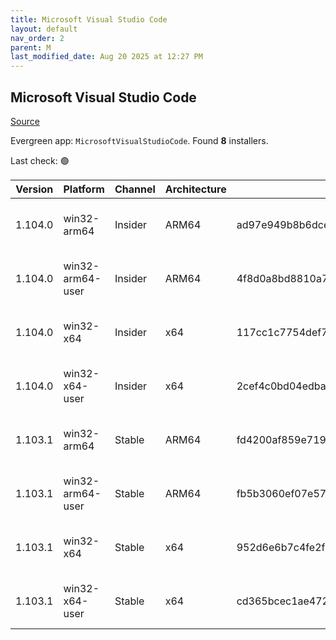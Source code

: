 ```yaml
---
title: Microsoft Visual Studio Code
layout: default
nav_order: 2
parent: M
last_modified_date: Aug 20 2025 at 12:27 PM
---
```


## Microsoft Visual Studio Code

[Source](https://code.visualstudio.com)

Evergreen app: `MicrosoftVisualStudioCode`. Found **8** installers.

Last check: 🟢

| Version | Platform         | Channel | Architecture | Sha256                                                           | URI                                                                                                                                                                                                                                                                                                              |
| ------- | ---------------- | ------- | ------------ | ---------------------------------------------------------------- | ---------------------------------------------------------------------------------------------------------------------------------------------------------------------------------------------------------------------------------------------------------------------------------------------------------------- |
| 1.104.0 | win32-arm64      | Insider | ARM64        | ad97e949b8b6dce747c4b16c85c09d7adc99648c0d17f62bf54fd532ee007d23 | [https://vscode.download.prss.microsoft.com/dbazure/download/insider/d2edee24762a3923e2422d3f61528ae4b1381a33/VSCodeSetup-arm64-1.104.0-insider.exe](https://vscode.download.prss.microsoft.com/dbazure/download/insider/d2edee24762a3923e2422d3f61528ae4b1381a33/VSCodeSetup-arm64-1.104.0-insider.exe)         |
| 1.104.0 | win32-arm64-user | Insider | ARM64        | 4f8d0a8bd8810a7a7182f0b4ea81a51b22de3276d0365972d218d4833e1cd9d2 | [https://vscode.download.prss.microsoft.com/dbazure/download/insider/d2edee24762a3923e2422d3f61528ae4b1381a33/VSCodeUserSetup-arm64-1.104.0-insider.exe](https://vscode.download.prss.microsoft.com/dbazure/download/insider/d2edee24762a3923e2422d3f61528ae4b1381a33/VSCodeUserSetup-arm64-1.104.0-insider.exe) |
| 1.104.0 | win32-x64        | Insider | x64          | 117cc1c7754def786baae2e6609cce952b20c009b5b800ec6871f285f27b9f9f | [https://vscode.download.prss.microsoft.com/dbazure/download/insider/d2edee24762a3923e2422d3f61528ae4b1381a33/VSCodeSetup-x64-1.104.0-insider.exe](https://vscode.download.prss.microsoft.com/dbazure/download/insider/d2edee24762a3923e2422d3f61528ae4b1381a33/VSCodeSetup-x64-1.104.0-insider.exe)             |
| 1.104.0 | win32-x64-user   | Insider | x64          | 2cef4c0bd04edba4a681439d9b53768579803ef8d4e7e9b28bb06f21e9da6073 | [https://vscode.download.prss.microsoft.com/dbazure/download/insider/d2edee24762a3923e2422d3f61528ae4b1381a33/VSCodeUserSetup-x64-1.104.0-insider.exe](https://vscode.download.prss.microsoft.com/dbazure/download/insider/d2edee24762a3923e2422d3f61528ae4b1381a33/VSCodeUserSetup-x64-1.104.0-insider.exe)     |
| 1.103.1 | win32-arm64      | Stable  | ARM64        | fd4200af859e719186c1b420a23d67f76ab9512a1016500e905e24ad9534fafb | [https://vscode.download.prss.microsoft.com/dbazure/download/stable/360a4e4fd251bfce169a4ddf857c7d25d1ad40da/VSCodeSetup-arm64-1.103.1.exe](https://vscode.download.prss.microsoft.com/dbazure/download/stable/360a4e4fd251bfce169a4ddf857c7d25d1ad40da/VSCodeSetup-arm64-1.103.1.exe)                           |
| 1.103.1 | win32-arm64-user | Stable  | ARM64        | fb5b3060ef07e57cc9afd6fa6ae57c5f38a7902519bc56668607784dc5f48c54 | [https://vscode.download.prss.microsoft.com/dbazure/download/stable/360a4e4fd251bfce169a4ddf857c7d25d1ad40da/VSCodeUserSetup-arm64-1.103.1.exe](https://vscode.download.prss.microsoft.com/dbazure/download/stable/360a4e4fd251bfce169a4ddf857c7d25d1ad40da/VSCodeUserSetup-arm64-1.103.1.exe)                   |
| 1.103.1 | win32-x64        | Stable  | x64          | 952d6e6b7c4fe2f315a32b00f674e659c30fa13af1539691e9d16e93cd45aed0 | [https://vscode.download.prss.microsoft.com/dbazure/download/stable/360a4e4fd251bfce169a4ddf857c7d25d1ad40da/VSCodeSetup-x64-1.103.1.exe](https://vscode.download.prss.microsoft.com/dbazure/download/stable/360a4e4fd251bfce169a4ddf857c7d25d1ad40da/VSCodeSetup-x64-1.103.1.exe)                               |
| 1.103.1 | win32-x64-user   | Stable  | x64          | cd365bcec1ae4723dcf88f722226d52d4ef6d87898afaef1edf406f966688e6e | [https://vscode.download.prss.microsoft.com/dbazure/download/stable/360a4e4fd251bfce169a4ddf857c7d25d1ad40da/VSCodeUserSetup-x64-1.103.1.exe](https://vscode.download.prss.microsoft.com/dbazure/download/stable/360a4e4fd251bfce169a4ddf857c7d25d1ad40da/VSCodeUserSetup-x64-1.103.1.exe)                       |
